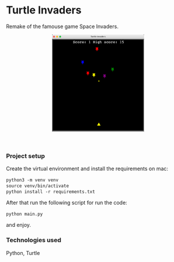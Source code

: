 # Turtle Invaders

Remake of the famouse game Space Invaders.
 
 
<p align="center">
<img src="images/turtle_invaders.png" width="50%" height="50%"  />
 </p>
<br/> 
<h3> Project setup </h3>
 
Create the virtual environment and install the requirements on mac:
<br/>
```
python3 -m venv venv
source venv/bin/activate
python install -r requirements.txt
```
After that run the following script for run the code:
<br/>
```
python main.py
```
and enjoy.
<br/>
<h3> Technologies used </h3>

Python, Turtle
